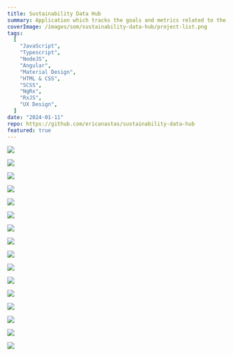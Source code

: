 ```yaml
---
title: Sustainability Data Hub
summary: Application which tracks the goals and metrics related to the energy use and carbon footprint of SOM projects
coverImage: /images/som/sustainability-data-hub/project-list.png
tags:
  [
    "JavaScript",
    "Typescript",
    "NodeJS",
    "Angular",
    "Material Design",
    "HTML & CSS",
    "SCSS",
    "NgRx",
    "RxJS",
    "UX Design",
  ]
date: "2024-01-11"
repo: https://github.com/ericanastas/sustainability-data-hub
featured: true
---
```


![](/images/som/sustainability-data-hub/project-summary.png)

![](/images/som/sustainability-data-hub/project-info.png)

![](/images/som/sustainability-data-hub/edit-project.png)

![](/images/som/sustainability-data-hub/goals.png)

![](/images/som/sustainability-data-hub/create-goal.png)

![](/images/som/sustainability-data-hub/create-cert-goal.png)

![](/images/som/sustainability-data-hub/edit-goal.png)

![](/images/som/sustainability-data-hub/analysis.png)

![](/images/som/sustainability-data-hub/create-task.png)

![](/images/som/sustainability-data-hub/edit-task.png)

![](/images/som/sustainability-data-hub/goal-metrics.png)

![](/images/som/sustainability-data-hub/goal-metrics2.png)

![](/images/som/sustainability-data-hub/client-review.png)

![](/images/som/sustainability-data-hub/create-client-review.png)

![](/images/som/sustainability-data-hub/edit-client-review.png)

![](/images/som/sustainability-data-hub/map.png)
